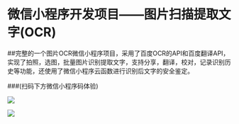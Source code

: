 # 微信小程序开发项目——图片扫描提取文字(OCR)

##完整的一个图片OCR微信小程序项目，采用了百度OCR的API和百度翻译API，实现了拍照，选图，批量图片识别提取文字，支持分享，翻译，校对，记录识别历史等功能，还使用了微信小程序云函数进行识别后文字的安全鉴定。


###(扫码下方微信小程序码体验)

![](https://github.com/zhijieeeeee/wechat_ocr/blob/main/screenshot/8cm.jpg)


![](https://github.com/zhijieeeeee/wechat_ocr/blob/main/screenshot/preview.png)